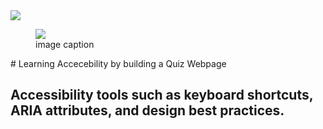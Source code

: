 <img src="https://www.freecodecamp.org/learn/2022/responsive-web-design/learn-accessibility-by-building-a-quiz/step-1">
<figure><img src="https://www.freecodecamp.org/learn/2022/responsive-web-design/learn-accessibility-by-building-a-quiz/step-1"><figcaption>image caption</figcaption></figure>
# Learning Accecebility by building a Quiz Webpage

## Accessibility tools such as keyboard shortcuts, ARIA attributes, and design best practices.
